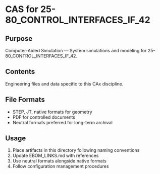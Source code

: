 # CAS for 25-80_CONTROL_INTERFACES_IF_42

## Purpose
Computer-Aided Simulation — System simulations and modeling for 25-80_CONTROL_INTERFACES_IF_42.

## Contents
Engineering files and data specific to this CAx discipline.

## File Formats
- STEP, JT, native formats for geometry
- PDF for controlled documents
- Neutral formats preferred for long-term archival

## Usage
1. Place artifacts in this directory following naming conventions
2. Update EBOM_LINKS.md with references
3. Use neutral formats alongside native formats
4. Follow configuration management procedures
